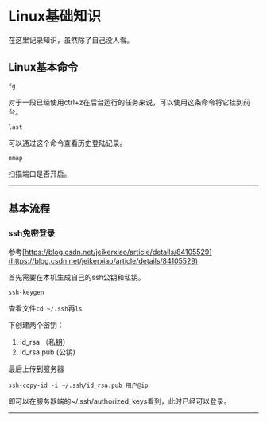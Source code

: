 # Linux基础知识

在这里记录知识，虽然除了自己没人看。

## Linux基本命令

`fg`

对于一段已经使用ctrl+z在后台运行的任务来说，可以使用这条命令将它挂到前台。

`last`

可以通过这个命令查看历史登陆记录。

`nmap`

扫描端口是否开启。

---

## 基本流程

### ssh免密登录

参考[https://blog.csdn.net/jeikerxiao/article/details/84105529](https://blog.csdn.net/jeikerxiao/article/details/84105529)

首先需要在本机生成自己的ssh公钥和私钥。

```shell
ssh-keygen
```

查看文件`cd ~/.ssh`再`ls`

下创建两个密钥：

1. id_rsa （私钥）
2. id_rsa.pub (公钥)

最后上传到服务器

```shell
ssh-copy-id -i ~/.ssh/id_rsa.pub 用户@ip
```

即可以在服务器端的~/.ssh/authorized_keys看到，此时已经可以登录。

---

